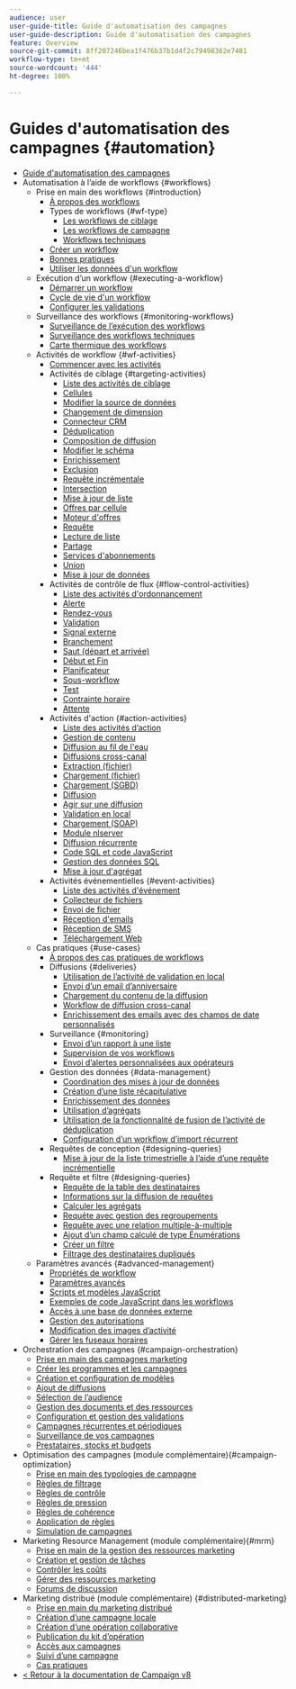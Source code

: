 ```yaml
---
audience: user
user-guide-title: Guide d'automatisation des campagnes
user-guide-description: Guide d'automatisation des campagnes
feature: Overview
source-git-commit: 8ff207246bea1f476b37b1d4f2c79498362e7481
workflow-type: tm+mt
source-wordcount: '444'
ht-degree: 100%

---
```



# Guides d&#39;automatisation des campagnes {#automation}

+ [Guide d&#39;automatisation des campagnes](home.md)
+ Automatisation à l’aide de workflows {#workflows}
   + Prise en main des workflows {#introduction}
      + [À propos des workflows](workflow/about-workflows.md)
      + Types de workflows {#wf-type}
         + [Les workflows de ciblage](workflow/targeting-workflows.md)
         + [Les workflows de campagne](workflow/campaign-workflows.md)
         + [Workflows techniques](workflow/technical-workflows.md)
      + [Créer un workflow](workflow/build-a-workflow.md)
      + [Bonnes pratiques](workflow/workflow-best-practices.md)
      + [Utiliser les données d&#39;un workflow](workflow/use-workflow-data.md)
   + Exécution d’un workflow {#executing-a-workflow}
      + [Démarrer un workflow](workflow/start-a-workflow.md)
      + [Cycle de vie d&#39;un workflow](workflow/workflow-life-cycle.md)
      + [Configurer les validations](workflow/define-approvals.md)
   + Surveillance des workflows {#monitoring-workflows}
      + [Surveillance de l’exécution des workflows](workflow/monitor-workflow-execution.md)
      + [Surveillance des workflows techniques](workflow/monitor-technical-workflows.md)
      + [Carte thermique des workflows](workflow/heatmap.md)
   + Activités de workflow {#wf-activities}
      + [Commencer avec les activités](workflow/activities.md)
      + Activités de ciblage {#targeting-activities}
         + [Liste des activités de ciblage](workflow/targeting-activities.md)
         + [Cellules](workflow/cells.md)
         + [Modifier la source de données](workflow/change-data-source.md)
         + [Changement de dimension](workflow/change-dimension.md)
         + [Connecteur CRM](workflow/crm-connector.md)
         + [Déduplication](workflow/deduplication.md)
         + [Composition de diffusion](workflow/delivery-outline.md)
         + [Modifier le schéma](workflow/edit-schema.md)
         + [Enrichissement](workflow/enrichment.md)
         + [Exclusion](workflow/exclusion.md)
         + [Requête incrémentale](workflow/incremental-query.md)
         + [Intersection](workflow/intersection.md)
         + [Mise à jour de liste](workflow/list-update.md)
         + [Offres par cellule](workflow/offers-by-cell.md)
         + [Moteur d&#39;offres](workflow/offer-engine.md)
         + [Requête](workflow/query.md)
         + [Lecture de liste](workflow/read-list.md)
         + [Partage](workflow/split.md)
         + [Services d&#39;abonnements](workflow/subscription-services.md)
         + [Union](workflow/union.md)
         + [Mise à jour de données](workflow/update-data.md)
      + Activités de contrôle de flux {#flow-control-activities}
         + [Liste des activités d&#39;ordonnancement](workflow/flow-control-activities.md)
         + [Alerte](workflow/alert.md)
         + [Rendez-vous](workflow/and-join.md)
         + [Validation](workflow/approval.md)
         + [Signal externe](workflow/external-signal.md)
         + [Branchement](workflow/fork.md)
         + [Saut (départ et arrivée)](workflow/jump-start-point-and-end-point.md)
         + [Début et Fin](workflow/start-and-end.md)
         + [Planificateur](workflow/scheduler.md)
         + [Sous-workflow](workflow/sub-workflow.md)
         + [Test](workflow/test.md)
         + [Contrainte horaire](workflow/time-constraint.md)
         + [Attente](workflow/wait.md)
      + Activités d&#39;action {#action-activities}
         + [Liste des activités d’action](workflow/action-activities.md)
         + [Gestion de contenu](workflow/content-management.md)
         + [Diffusion au fil de l&#39;eau](workflow/continuous-delivery.md)
         + [Diffusions cross-canal](workflow/cross-channel-deliveries.md)
         + [Extraction (fichier)](workflow/extraction-file.md)
         + [Chargement (fichier)](workflow/data-loading-file.md)
         + [Chargement (SGBD)](workflow/data-loading-rdbms.md)
         + [Diffusion](workflow/delivery.md)
         + [Agir sur une diffusion](workflow/delivery-control.md)
         + [Validation en local](workflow/local-approval.md)
         + [Chargement (SOAP)](workflow/loading-soap.md)
         + [Module nlserver](workflow/nlserver-module.md)
         + [Diffusion récurrente](workflow/recurring-delivery.md)
         + [Code SQL et code JavaScript](workflow/sql-code-and-javascript-code.md)
         + [Gestion des données SQL](workflow/sql-data-management.md)
         + [Mise à jour d&#39;agrégat](workflow/update-aggregate.md)
      + Activités événementielles {#event-activities}
         + [Liste des activités d&#39;événement](workflow/event-activities.md)
         + [Collecteur de fichiers](workflow/file-collector.md)
         + [Envoi de fichier](workflow/file-transfer.md)
         + [Réception d&#39;emails](workflow/inbound-emails.md)
         + [Réception de SMS](workflow/inbound-sms.md)
         + [Téléchargement Web](workflow/web-download.md)
   + Cas pratiques {#use-cases}
      + [À propos des cas pratiques de workflows](workflow/workflow-use-cases.md)
      + Diffusions {#deliveries}
         + [Utilisation de l’activité de validation en local](workflow/local-approval-activity.md)
         + [Envoi d’un email d’anniversaire](workflow/send-a-birthday-email.md)
         + [Chargement du contenu de la diffusion](workflow/load-delivery-content.md)
         + [Workflow de diffusion cross-canal](workflow/cross-channel-delivery-workflow.md)
         + [Enrichissement des emails avec des champs de date personnalisés](workflow/email-enrichment-with-custom-date-fields.md)
      + Surveillance {#monitoring}
         + [Envoi d’un rapport à une liste](workflow/send-a-report-to-a-list.md)
         + [Supervision de vos workflows](workflow/workflow-supervision.md)
         + [Envoi d’alertes personnalisées aux opérateurs](workflow/send-alerts-to-operators.md)
      + Gestion des données {#data-management}
         + [Coordination des mises à jour de données](workflow/coordinate-data-updates.md)
         + [Création d’une liste récapitulative](workflow/create-a-summary-list.md)
         + [Enrichissement des données](workflow/enrich-data.md)
         + [Utilisation d’agrégats](workflow/using-aggregates.md)
         + [Utilisation de la fonctionnalité de fusion de l’activité de déduplication](workflow/deduplication-merge.md)
         + [Configuration d’un workflow d’import récurrent](workflow/recurring-import-workflow.md)
      + Requêtes de conception {#designing-queries}
         + [Mise à jour de la liste trimestrielle à l’aide d’une requête incrémentielle](workflow/quarterly-list-update.md)
      + Requête et filtre {#designing-queries}
         + [Requête de la table des destinataires](workflow/querying-recipient-table.md)
         + [Informations sur la diffusion de requêtes](workflow/query-delivery-info.md)
         + [Calculer les agrégats](workflow/compute-aggregates.md)
         + [Requête avec gestion des regroupements](workflow/query-grouping-management.md)
         + [Requête avec une relation multiple-à-multiple](workflow/query-many-to-many-relationship.md)
         + [Ajout d’un champ calculé de type Énumérations](workflow/adding-enumeration-type-calculated-field.md)
         + [Créer un filtre](workflow/create-a-filter.md)
         + [Filtrage des destinataires dupliqués](workflow/filter-duplicated-recipients.md)
   + Paramètres avancés {#advanced-management}
      + [Propriétés de workflow](workflow/workflow-properties.md)
      + [Paramètres avancés](workflow/advanced-parameters.md)
      + [Scripts et modèles JavaScript](workflow/javascript-scripts-and-templates.md)
      + [Exemples de code JavaScript dans les workflows](workflow/javascript-in-workflows.md)
      + [Accès à une base de données externe](workflow/accessing-an-external-database-fda.md)
      + [Gestion des autorisations](workflow/managing-rights.md)
      + [Modification des images d’activité](workflow/change-activity-images.md)
      + [Gérer les fuseaux horaires](workflow/managing-time-zones.md)
+ Orchestration des campagnes {#campaign-orchestration}
   + [Prise en main des campagnes marketing](campaigns/set-up-campaigns.md)
   + [Créer les programmes et les campagnes](campaigns/marketing-campaign-create.md)
   + [Création et configuration de modèles](campaigns/marketing-campaign-templates.md)
   + [Ajout de diffusions](campaigns/marketing-campaign-deliveries.md)
   + [Sélection de l’audience](campaigns/marketing-campaign-target.md)
   + [Gestion des documents et des ressources](campaigns/marketing-campaign-assets.md)
   + [Configuration et gestion des validations](campaigns/marketing-campaign-approval.md)
   + [Campagnes récurrentes et périodiques](campaigns/recurring-periodic-campaigns.md)
   + [Surveillance de vos campagnes](campaigns/marketing-campaign-monitoring.md)
   + [Prestataires, stocks et budgets](campaigns/providers-stocks-and-budgets.md)
+ Optimisation des campagnes (module complémentaire){#campaign-optimization}
   + [Prise en main des typologies de campagne](campaign-opt/campaign-typologies.md)
   + [Règles de filtrage](campaign-opt/filtering-rules.md)
   + [Règles de contrôle](campaign-opt/control-rules.md)
   + [Règles de pression](campaign-opt/pressure-rules.md)
   + [Règles de cohérence](campaign-opt/consistency-rules.md)
   + [Application de règles](campaign-opt/apply-rules.md)
   + [Simulation de campagnes](campaign-opt/campaign-simulations.md)
+ Marketing Resource Management (module complémentaire){#mrm}
   + [Prise en main de la gestion des ressources marketing](mrm/about-marketing-resource-management.md)
   + [Création et gestion de tâches](mrm/creating-and-managing-tasks.md)
   + [Contrôler les coûts](mrm/controlling-costs.md)
   + [Gérer des ressources marketing](mrm/managing-marketing-resources.md)
   + [Forums de discussion](mrm/discussion-forums.md)
+ Marketing distribué (module complémentaire) {#distributed-marketing}
   + [Prise en main du marketing distribué](distributed-marketing/about-distributed-marketing.md)
   + [Création d’une campagne locale](distributed-marketing/creating-a-local-campaign.md)
   + [Création d’une opération collaborative](distributed-marketing/creating-a-collaborative-campaign.md)
   + [Publication du kit d’opération](distributed-marketing/publishing-the-campaign-package.md)
   + [Accès aux campagnes](distributed-marketing/accessing-campaigns.md)
   + [Suivi d’une campagne](distributed-marketing/tracking-a-campaign.md)
   + [Cas pratiques](distributed-marketing/examples.md)
+ [&lt; Retour à la documentation de Campaign v8](https://experienceleague.adobe.com/fr/docs/campaign/campaign-v8/campaign-home)
